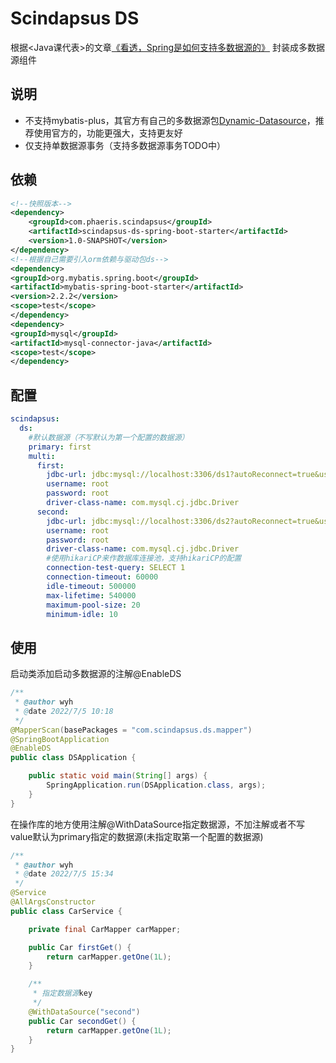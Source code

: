 # Scindapsus DS

根据<Java课代表>的文章[《看透，Spring是如何支持多数据源的》]
封装成多数据源组件

## 说明

- 不支持mybatis-plus，其官方有自己的多数据源包[Dynamic-Datasource]，推荐使用官方的，功能更强大，支持更友好
- 仅支持单数据源事务（支持多数据源事务TODO中）

## 依赖

```xml
<!--快照版本-->
<dependency>
    <groupId>com.phaeris.scindapsus</groupId>
    <artifactId>scindapsus-ds-spring-boot-starter</artifactId>
    <version>1.0-SNAPSHOT</version>
</dependency>
<!--根据自己需要引入orm依赖与驱动包ds-->
<dependency>
<groupId>org.mybatis.spring.boot</groupId>
<artifactId>mybatis-spring-boot-starter</artifactId>
<version>2.2.2</version>
<scope>test</scope>
</dependency>
<dependency>
<groupId>mysql</groupId>
<artifactId>mysql-connector-java</artifactId>
<scope>test</scope>
</dependency>
```

## 配置

```yaml
scindapsus:
  ds:
    #默认数据源（不写默认为第一个配置的数据源）
    primary: first
    multi:
      first:
        jdbc-url: jdbc:mysql://localhost:3306/ds1?autoReconnect=true&useUnicode=true&characterEncoding=utf8&zeroDateTimeBehavior=CONVERT_TO_NULL&useSSL=false&serverTimezone=GMT%2B8
        username: root
        password: root
        driver-class-name: com.mysql.cj.jdbc.Driver
      second:
        jdbc-url: jdbc:mysql://localhost:3306/ds2?autoReconnect=true&useUnicode=true&characterEncoding=utf8&zeroDateTimeBehavior=CONVERT_TO_NULL&useSSL=false&serverTimezone=GMT%2B8
        username: root
        password: root
        driver-class-name: com.mysql.cj.jdbc.Driver
        #使用hikariCP来作数据库连接池，支持hikariCP的配置
        connection-test-query: SELECT 1
        connection-timeout: 60000
        idle-timeout: 500000
        max-lifetime: 540000
        maximum-pool-size: 20
        minimum-idle: 10
```

## 使用

启动类添加启动多数据源的注解@EnableDS

```java
/**
 * @author wyh
 * @date 2022/7/5 10:18
 */
@MapperScan(basePackages = "com.scindapsus.ds.mapper")
@SpringBootApplication
@EnableDS
public class DSApplication {

    public static void main(String[] args) {
        SpringApplication.run(DSApplication.class, args);
    }
}
```

在操作库的地方使用注解@WithDataSource指定数据源，不加注解或者不写value默认为primary指定的数据源(未指定取第一个配置的数据源)

```java
/**
 * @author wyh
 * @date 2022/7/5 15:34
 */
@Service
@AllArgsConstructor
public class CarService {

    private final CarMapper carMapper;

    public Car firstGet() {
        return carMapper.getOne(1L);
    }

    /**
     * 指定数据源key
     */
    @WithDataSource("second")
    public Car secondGet() {
        return carMapper.getOne(1L);
    }
}
```

[《看透，Spring是如何支持多数据源的》]:https://mp.weixin.qq.com/s/at-QJjpFi3PK7jyk0hCwcA

[Dynamic-Datasource]:https://gitee.com/baomidou/dynamic-datasource-spring-boot-starter